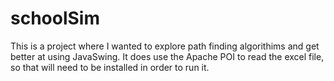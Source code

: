 # schoolSim
This is a project where I wanted to explore path finding algorithims and get better at using JavaSwing.
It does use the Apache POI to read the excel file, so that will need to be installed in order to run it. 
